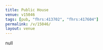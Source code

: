 ```yaml
---
title: Public House
venue: v15046
tags: [pub, "fhrs:413702", "fhrs:417604"]
permalink: /v/15046/
layout: venue
---
```

null